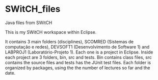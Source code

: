 # SWitCH_files
Java files from SWitCH

This is my SWitCH workspace within Eclipse. 

It contains 3 main folders (disciplines), SCOMRED (Sistemas de computação e redes), DEVSOFT1 (Desenvolvimento de Software 1) and LABPROJ1 (Laboratório-Projeto 1). Each one is a project in Eclipse. Inside each project are 3 folders, bin, src and tests. Bin contains class files, src contains the source files and tests has the JUnit test files. Each folder is organized by packages, using the the number of lectures so far and the date.
